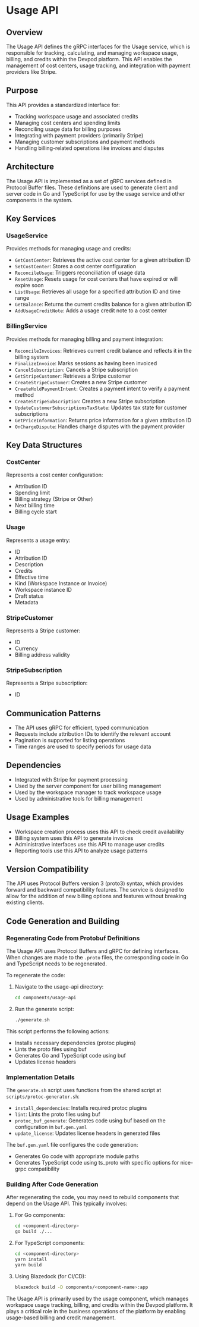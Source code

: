 # Usage API

## Overview
The Usage API defines the gRPC interfaces for the Usage service, which is responsible for tracking, calculating, and managing workspace usage, billing, and credits within the Devpod platform. This API enables the management of cost centers, usage tracking, and integration with payment providers like Stripe.

## Purpose
This API provides a standardized interface for:
- Tracking workspace usage and associated credits
- Managing cost centers and spending limits
- Reconciling usage data for billing purposes
- Integrating with payment providers (primarily Stripe)
- Managing customer subscriptions and payment methods
- Handling billing-related operations like invoices and disputes

## Architecture
The Usage API is implemented as a set of gRPC services defined in Protocol Buffer files. These definitions are used to generate client and server code in Go and TypeScript for use by the usage service and other components in the system.

## Key Services

### UsageService
Provides methods for managing usage and credits:

- `GetCostCenter`: Retrieves the active cost center for a given attribution ID
- `SetCostCenter`: Stores a cost center configuration
- `ReconcileUsage`: Triggers reconciliation of usage data
- `ResetUsage`: Resets usage for cost centers that have expired or will expire soon
- `ListUsage`: Retrieves all usage for a specified attribution ID and time range
- `GetBalance`: Returns the current credits balance for a given attribution ID
- `AddUsageCreditNote`: Adds a usage credit note to a cost center

### BillingService
Provides methods for managing billing and payment integration:

- `ReconcileInvoices`: Retrieves current credit balance and reflects it in the billing system
- `FinalizeInvoice`: Marks sessions as having been invoiced
- `CancelSubscription`: Cancels a Stripe subscription
- `GetStripeCustomer`: Retrieves a Stripe customer
- `CreateStripeCustomer`: Creates a new Stripe customer
- `CreateHoldPaymentIntent`: Creates a payment intent to verify a payment method
- `CreateStripeSubscription`: Creates a new Stripe subscription
- `UpdateCustomerSubscriptionsTaxState`: Updates tax state for customer subscriptions
- `GetPriceInformation`: Returns price information for a given attribution ID
- `OnChargeDispute`: Handles charge disputes with the payment provider

## Key Data Structures

### CostCenter
Represents a cost center configuration:
- Attribution ID
- Spending limit
- Billing strategy (Stripe or Other)
- Next billing time
- Billing cycle start

### Usage
Represents a usage entry:
- ID
- Attribution ID
- Description
- Credits
- Effective time
- Kind (Workspace Instance or Invoice)
- Workspace instance ID
- Draft status
- Metadata

### StripeCustomer
Represents a Stripe customer:
- ID
- Currency
- Billing address validity

### StripeSubscription
Represents a Stripe subscription:
- ID

## Communication Patterns
- The API uses gRPC for efficient, typed communication
- Requests include attribution IDs to identify the relevant account
- Pagination is supported for listing operations
- Time ranges are used to specify periods for usage data

## Dependencies
- Integrated with Stripe for payment processing
- Used by the server component for user billing management
- Used by the workspace manager to track workspace usage
- Used by administrative tools for billing management

## Usage Examples
- Workspace creation process uses this API to check credit availability
- Billing system uses this API to generate invoices
- Administrative interfaces use this API to manage user credits
- Reporting tools use this API to analyze usage patterns

## Version Compatibility
The API uses Protocol Buffers version 3 (proto3) syntax, which provides forward and backward compatibility features. The service is designed to allow for the addition of new billing options and features without breaking existing clients.

## Code Generation and Building

### Regenerating Code from Protobuf Definitions
The Usage API uses Protocol Buffers and gRPC for defining interfaces. When changes are made to the `.proto` files, the corresponding code in Go and TypeScript needs to be regenerated.

To regenerate the code:

1. Navigate to the usage-api directory:
   ```bash
   cd components/usage-api
   ```

2. Run the generate script:
   ```bash
   ./generate.sh
   ```

This script performs the following actions:
- Installs necessary dependencies (protoc plugins)
- Lints the proto files using buf
- Generates Go and TypeScript code using buf
- Updates license headers

### Implementation Details
The `generate.sh` script uses functions from the shared script at `scripts/protoc-generator.sh`:

- `install_dependencies`: Installs required protoc plugins
- `lint`: Lints the proto files using buf
- `protoc_buf_generate`: Generates code using buf based on the configuration in `buf.gen.yaml`
- `update_license`: Updates license headers in generated files

The `buf.gen.yaml` file configures the code generation:
- Generates Go code with appropriate module paths
- Generates TypeScript code using ts_proto with specific options for nice-grpc compatibility

### Building After Code Generation
After regenerating the code, you may need to rebuild components that depend on the Usage API. This typically involves:

1. For Go components:
   ```bash
   cd <component-directory>
   go build ./...
   ```

2. For TypeScript components:
   ```bash
   cd <component-directory>
   yarn install
   yarn build
   ```

3. Using Blazedock (for CI/CD):
   ```bash
   blazedock build -D components/<component-name>:app
   ```

The Usage API is primarily used by the usage component, which manages workspace usage tracking, billing, and credits within the Devpod platform. It plays a critical role in the business operations of the platform by enabling usage-based billing and credit management.
